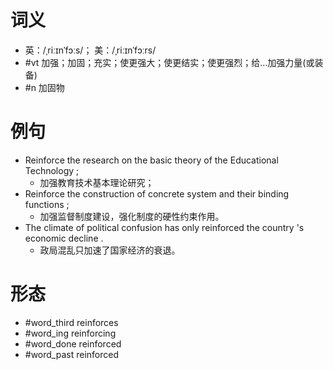# 词义
- 英：/ˌriːɪnˈfɔːs/； 美：/ˌriːɪnˈfɔːrs/
- #vt 加强；加固；充实；使更强大；使更结实；使更强烈；给…加强力量(或装备)
- #n 加固物
# 例句
- Reinforce the research on the basic theory of the Educational Technology ;
	- 加强教育技术基本理论研究；
- Reinforce the construction of concrete system and their binding functions ;
	- 加强监督制度建设，强化制度的硬性约束作用。
- The climate of political confusion has only reinforced the country 's economic decline .
	- 政局混乱只加速了国家经济的衰退。
# 形态
- #word_third reinforces
- #word_ing reinforcing
- #word_done reinforced
- #word_past reinforced
